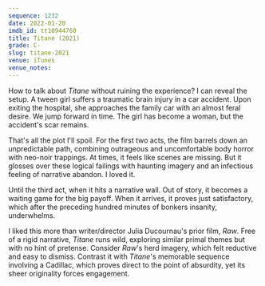 ```yaml
---
sequence: 1232
date: 2022-01-20
imdb_id: tt10944760
title: Titane (2021)
grade: C-
slug: titane-2021
venue: iTunes
venue_notes:
---
```


How to talk about _Titane_ without ruining the experience? I can reveal the setup. A tween girl suffers a traumatic brain injury in a car accident. Upon exiting the hospital, she approaches the family car with an almost feral desire. We jump forward in time. The girl has become a woman, but the accident's scar remains.

<!-- end -->

That's all the plot I'll spoil. For the first two acts, the film barrels down an unpredictable path, combining outrageous and uncomfortable body horror with neo-noir trappings. At times, it feels like scenes are missing. But it glosses over these logical failings with haunting imagery and an infectious feeling of narrative abandon. I loved it.

Until the third act, when it hits a narrative wall. Out of story, it becomes a waiting game for the big payoff. When it arrives, it proves just satisfactory, which after the preceding hundred minutes of bonkers insanity, underwhelms.

I liked this more than writer/director Julia Ducournau's prior film, <span data-imdb-id="tt4954522">_Raw_</span>. Free of a rigid narrative, _Titane_ runs wild, exploring similar primal themes but with no hint of pretense. Consider _Raw_'s herd imagery, which felt reductive and easy to dismiss. Contrast it with _Titane_'s memorable sequence involving a Cadillac, which proves direct to the point of absurdity, yet its sheer originality forces engagement.
